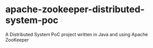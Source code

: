 # apache-zookeeper-distributed-system-poc
A Distributed System PoC project written in Java and using Apache ZooKeeper
